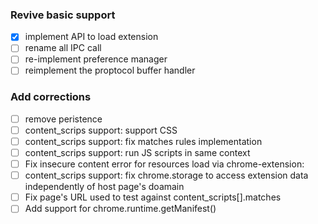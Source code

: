 ### Revive basic support
-[x] implement API to load extension
-[ ] rename all IPC call
-[ ] re-implement preference manager
-[ ] reimplement the proptocol buffer handler

### Add corrections
-[ ] remove peristence
-[ ] content_scrips support: support CSS
-[ ] content_scrips support: fix matches rules implementation	
-[ ] content_scrips support: run JS scripts in same context
-[ ] Fix insecure content error for resources load via chrome-extension:
-[ ] content_scrips support: fix chrome.storage to access extension data independently of host page's doamain
-[ ] Fix page's URL used to test against content_scripts[].matches
-[ ] Add support for chrome.runtime.getManifest()
